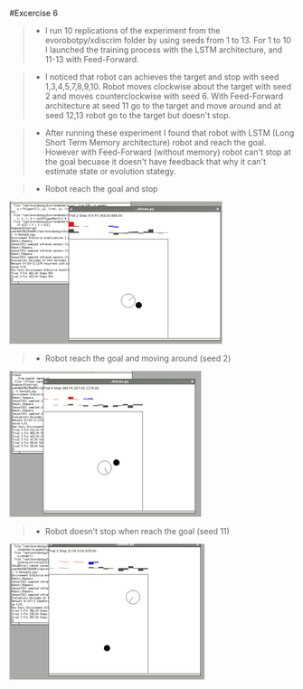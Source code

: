 #Excercise 6

>* I run 10 replications of the experiment from 
the evorobotpy/xdiscrim folder by using seeds from 1 to 13. For 1 to 10 I launched the training process with the LSTM architecture,
and 11-13 with Feed-Forward.

>* I noticed that robot can achieves the target and stop with seed 1,3,4,5,7,8,9,10. Robot moves clockwise about the target with seed 2
and moves counterclockwise with seed 6. With Feed-Forward architecture at seed 11 go to the target and move around and at seed 12,13 robot go to the 
target but doesn't stop. 

>* After running these experiment I found that robot with LSTM (Long Short Term Memory architecture) robot and reach the goal. However with Feed-Forward (without memory)
robot can't stop at the goal becuase it doesn't have feedback that why it can't estimate state or evolution stategy. 

>* Robot reach the goal and stop 

![alt text](img/s1.gif)

>* Robot reach the goal and moving around (seed 2) 

![alt text](img/s2.gif)

>* Robot doesn't stop when reach the goal (seed 11) 

![alt text](img/s11.gif)